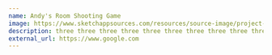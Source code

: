 ```yaml
---
name: Andy's Room Shooting Game
image: https://www.sketchappsources.com/resources/source-image/project-neon-groove-music-ui.png
description: three three three three three three three three three three three three
external_url: https://www.google.com
---
```

